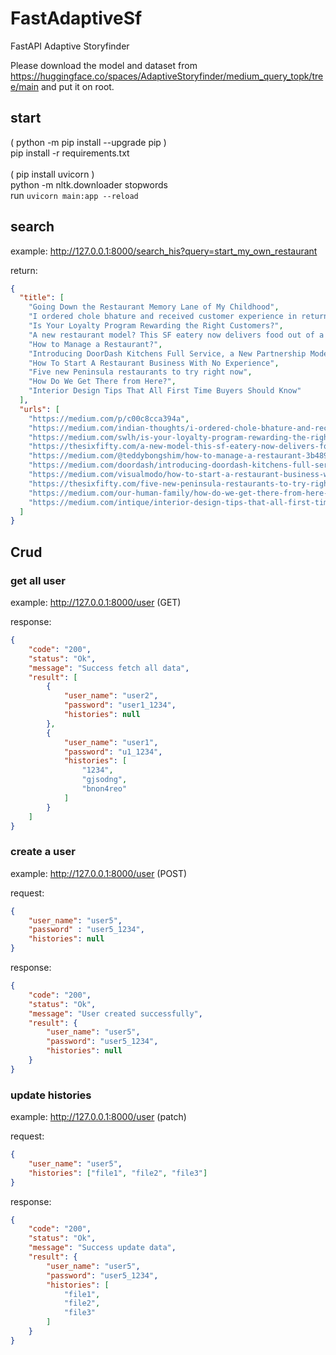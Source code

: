 # FastAdaptiveSf

FastAPI Adaptive Storyfinder

Please download the model and dataset from https://huggingface.co/spaces/AdaptiveStoryfinder/medium_query_topk/tree/main
and put it on root.

## start
( python -m pip install --upgrade pip ) <br />
pip install -r requirements.txt <br />
<br />
( pip install uvicorn ) <br />
python -m nltk.downloader stopwords <br />
run `uvicorn main:app --reload`

## search

example: http://127.0.0.1:8000/search_his?query=start_my_own_restaurant

return:

```json
{
  "title": [
    "Going Down the Restaurant Memory Lane of My Childhood",
    "I ordered chole bhature and received customer experience in return",
    "Is Your Loyalty Program Rewarding the Right Customers?",
    "A new restaurant model? This SF eatery now delivers food out of a 20-year-old Singaporean restaurant in Menlo Park",
    "How to Manage a Restaurant?",
    "Introducing DoorDash Kitchens Full Service, a New Partnership Model for Restaurants To Grow Their…",
    "How To Start A Restaurant Business With No Experience",
    "Five new Peninsula restaurants to try right now",
    "How Do We Get There from Here?",
    "Interior Design Tips That All First Time Buyers Should Know"
  ],
  "urls": [
    "https://medium.com/p/c00c8cca394a",
    "https://medium.com/indian-thoughts/i-ordered-chole-bhature-and-received-customer-experience-in-return-d41aef08590e",
    "https://medium.com/swlh/is-your-loyalty-program-rewarding-the-right-customers-2036791e4df2",
    "https://thesixfifty.com/a-new-model-this-sf-eatery-now-delivers-food-out-of-a-20-year-old-singaporean-eatery-in-menlo-park-b701b07f726c",
    "https://medium.com/@teddybongshim/how-to-manage-a-restaurant-3b489b13e4c5",
    "https://medium.com/doordash/introducing-doordash-kitchens-full-service-a-new-partnership-model-for-restaurants-to-grow-their-f0ac15fb9755",
    "https://medium.com/visualmodo/how-to-start-a-restaurant-business-with-no-experience-ae0fdaceb71",
    "https://thesixfifty.com/five-new-peninsula-restaurants-to-try-right-now-c3dc2618a427",
    "https://medium.com/our-human-family/how-do-we-get-there-from-here-62e2dc931393",
    "https://medium.com/intique/interior-design-tips-that-all-first-time-buyers-should-know-cf9d5e88eb2a"
  ]
}
```

## Crud
### get all user
example: http://127.0.0.1:8000/user (GET)

response:
```json
{
    "code": "200",
    "status": "Ok",
    "message": "Success fetch all data",
    "result": [
        {
            "user_name": "user2",
            "password": "user1_1234",
            "histories": null
        },
        {
            "user_name": "user1",
            "password": "u1_1234",
            "histories": [
                "1234",
                "gjsodng",
                "bnon4reo"
            ]
        }
    ]
}
```
### create a user
example: http://127.0.0.1:8000/user (POST)

request:
```json
{
    "user_name": "user5",
    "password" : "user5_1234",
    "histories": null
}
```

response:
```json
{
    "code": "200",
    "status": "Ok",
    "message": "User created successfully",
    "result": {
        "user_name": "user5",
        "password": "user5_1234",
        "histories": null
    }
}
```
### update histories
example: http://127.0.0.1:8000/user (patch)

request: 
```json
{
    "user_name": "user5",
    "histories": ["file1", "file2", "file3"]
}
```

response:
```json
{
    "code": "200",
    "status": "Ok",
    "message": "Success update data",
    "result": {
        "user_name": "user5",
        "password": "user5_1234",
        "histories": [
            "file1",
            "file2",
            "file3"
        ]
    }
}
```
